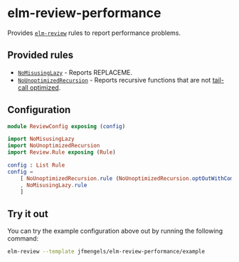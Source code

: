 # elm-review-performance

Provides [`elm-review`](https://package.elm-lang.org/packages/jfmengels/elm-review/latest/) rules to report performance problems.


## Provided rules

- [`NoMisusingLazy`](https://package.elm-lang.org/packages/jfmengels/elm-review-performance/1.0.1/NoMisusingLazy) - Reports REPLACEME.
- [`NoUnoptimizedRecursion`](https://package.elm-lang.org/packages/jfmengels/elm-review-performance/1.0.1/NoUnoptimizedRecursion) - Reports recursive functions that are not [tail-call optimized](https://functional-programming-in-elm.netlify.app/recursion/tail-call-elimination.html).


## Configuration

```elm
module ReviewConfig exposing (config)

import NoMisusingLazy
import NoUnoptimizedRecursion
import Review.Rule exposing (Rule)

config : List Rule
config =
    [ NoUnoptimizedRecursion.rule (NoUnoptimizedRecursion.optOutWithComment "IGNORE TCO")
    , NoMisusingLazy.rule
    ]
```


## Try it out

You can try the example configuration above out by running the following command:

```bash
elm-review --template jfmengels/elm-review-performance/example
```
